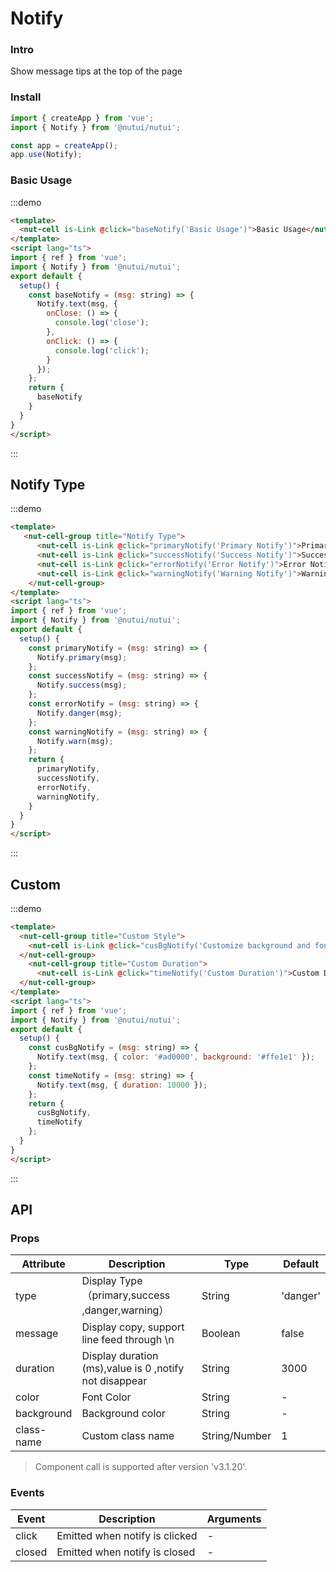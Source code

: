 #  Notify

### Intro
    
Show message tips at the top of the page
    
### Install

``` javascript
import { createApp } from 'vue';
import { Notify } from '@nutui/nutui';

const app = createApp();
app.use(Notify);
```    

### Basic Usage

:::demo
```html
<template>
  <nut-cell is-Link @click="baseNotify('Basic Usage')">Basic Usage</nut-cell>
</template>
<script lang="ts">
import { ref } from 'vue';
import { Notify } from '@nutui/nutui';
export default {
  setup() {
    const baseNotify = (msg: string) => {
      Notify.text(msg, {
        onClose: () => {
          console.log('close');
        },
        onClick: () => {
          console.log('click');
        }
      });
    };
    return {
      baseNotify
    }
  }
}
</script>
```
:::

## Notify Type

:::demo
```html
<template>
   <nut-cell-group title="Notify Type">
      <nut-cell is-Link @click="primaryNotify('Primary Notify')">Primary Notify</nut-cell>
      <nut-cell is-Link @click="successNotify('Success Notify')">Success Notify</nut-cell>
      <nut-cell is-Link @click="errorNotify('Error Notify')">Error Notify</nut-cell>
      <nut-cell is-Link @click="warningNotify('Warning Notify')">Warning Notify</nut-cell>
    </nut-cell-group>
</template>
<script lang="ts">
import { ref } from 'vue';
import { Notify } from '@nutui/nutui';
export default {
  setup() {
    const primaryNotify = (msg: string) => {
      Notify.primary(msg);
    };
    const successNotify = (msg: string) => {
      Notify.success(msg);
    };
    const errorNotify = (msg: string) => {
      Notify.danger(msg);
    };
    const warningNotify = (msg: string) => {
      Notify.warn(msg);
    };
    return {
      primaryNotify,
      successNotify,
      errorNotify,
      warningNotify,
    }
  }
}
</script>
```
:::
## Custom
:::demo
```html
<template>
  <nut-cell-group title="Custom Style">
    <nut-cell is-Link @click="cusBgNotify('Customize background and font colors')">Customize background and font colors</nut-cell>
  </nut-cell-group>
    <nut-cell-group title="Custom Duration">
      <nut-cell is-Link @click="timeNotify('Custom Duration')">Custom Duration</nut-cell>
  </nut-cell-group>
</template>
<script lang="ts">
import { ref } from 'vue';
import { Notify } from '@nutui/nutui';
export default {
  setup() {
    const cusBgNotify = (msg: string) => {
      Notify.text(msg, { color: '#ad0000', background: '#ffe1e1' });
    };
    const timeNotify = (msg: string) => {
      Notify.text(msg, { duration: 10000 });
    };
    return {
      cusBgNotify,
      timeNotify
    };
  }
}
</script>
```
:::
    
## API
    
### Props
    
| Attribute  | Description                                              | Type          | Default  |
|------------|----------------------------------------------------------|---------------|----------|
| type       | Display Type（primary,success ,danger,warning）      | String        | 'danger' |
| message    | Display copy, support line feed through \n              | Boolean       | false    |
| duration   | Display duration (ms),value is 0 ,notify not disappear | String        | 3000     |
| color      | Font Color                                               | String        | -        |
| background | Background color                                         | String        | -        |
| class-name | Custom class name                                        | String/Number | 1        |

> Component call is supported after version 'v3.1.20'.

### Events

| Event  | Description                    | Arguments |
|--------|--------------------------------|-----------|
| click  | Emitted when notify is clicked | -         |
| closed | Emitted when notify is closed  | -         |
    
